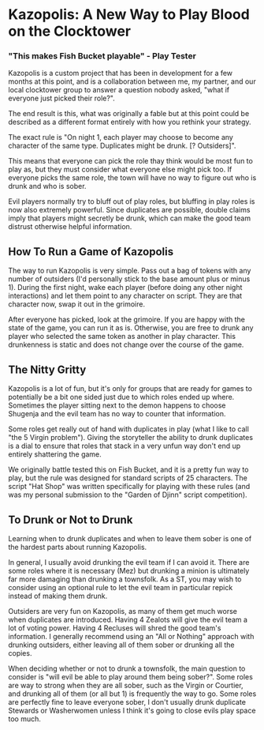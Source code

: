 # Kazopolis: A New Way to Play Blood on the Clocktower

### "This makes Fish Bucket playable" - Play Tester

Kazopolis is a custom project that has been in development for a few months at this point, and is a collaboration between me, my partner, and our local clocktower group to answer a question nobody asked, "what if everyone just picked their role?".

The end result is this, what was originally a fable but at this point could be described as a different format entirely with how you rethink your strategy.

The exact rule is "On night 1, each player may choose to become any character of the same type. Duplicates might be drunk. [? Outsiders]".

This means that everyone can pick the role thay think would be most fun to play as, but they must consider what everyone else might pick too. If everyone picks the same role, the town will have no way to figure out who is drunk and who is sober.

Evil players normally try to bluff out of play roles, but bluffing in play roles is now also extremely powerful. Since duplicates are possible, double claims imply that players might secretly be drunk, which can make the good team distrust otherwise helpful information.

## How To Run a Game of Kazopolis

The way to run Kazopolis is very simple. Pass out a bag of tokens with any number of outsiders (I'd personally stick to the base amount plus or minus 1). During the first night, wake each player (before doing any other night interactions) and let them point to any character on script. They are that character now, swap it out in the grimoire.

After everyone has picked, look at the grimoire. If you are happy with the state of the game, you can run it as is. Otherwise, you are free to drunk any player who selected the same token as another in play character. This drunkenness is static and does not change over the course of the game.

## The Nitty Gritty

Kazopolis is a lot of fun, but it's only for groups that are ready for games to potentially be a bit one sided just due to which roles ended up where. Sometimes the player sitting next to the demon happens to choose Shugenja and the evil team has no way to counter that information.

Some roles get really out of hand with duplicates in play (what I like to call "the 5 Virgin problem"). Giving the storyteller the ability to drunk duplicates is a dial to ensure that roles that stack in a very unfun way don't end up entirely shattering the game.

We originally battle tested this on Fish Bucket, and it is a pretty fun way to play, but the rule was designed for standard scripts of 25 characters. The script "Hat Shop" was written specifically for playing with these rules (and was my personal submission to the "Garden of Djinn" script competition).

## To Drunk or Not to Drunk

Learning when to drunk duplicates and when to leave them sober is one of the hardest parts about running Kazopolis.

In general, I usually avoid drunking the evil team if I can avoid it. There are some roles where it is necessary (Mez) but drunking a minion is ultimately far more damaging than drunking a townsfolk. As a ST, you may wish to consider using an optional rule to let the evil team in particular repick instead of making them drunk.

Outsiders are very fun on Kazopolis, as many of them get much worse when duplicates are introduced. Having 4 Zealots will give the evil team a lot of voting power. Having 4 Recluses will shred the good team's information. I generally recommend using an "All or Nothing" approach with drunking outsiders, either leaving all of them sober or drunking all the copies.

When deciding whether or not to drunk a townsfolk, the main question to consider is "will evil be able to play around them being sober?". Some roles are way to strong when they are all sober, such as the Virgin or Courtier, and drunking all of them (or all but 1) is frequently the way to go. Some roles are perfectly fine to leave everyone sober, I don't usually drunk duplicate Stewards or Washerwomen unless I think it's going to close evils play space too much.